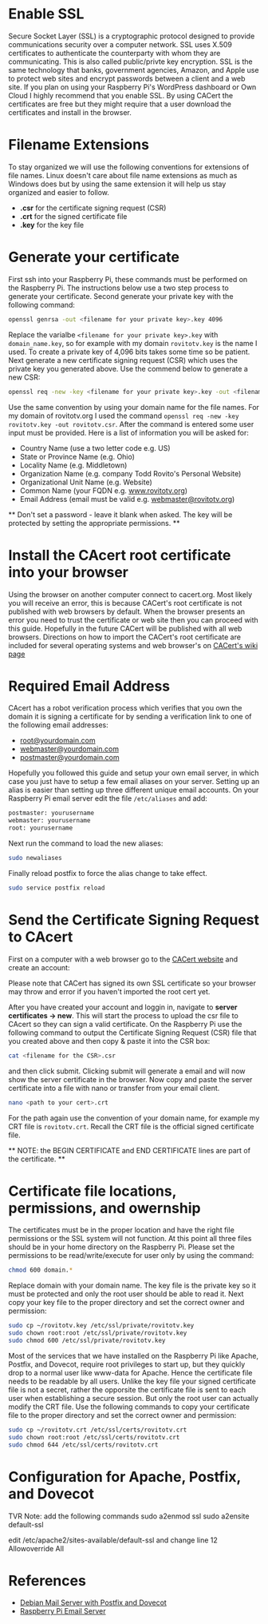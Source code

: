 # Enable SSL

Secure Socket Layer (SSL) is a cryptographic protocol designed to provide
communications security over a computer network. SSL uses X.509 certificates
to authenticate the counterparty with whom they are communicating.  This is
also called public/privte key encryption. SSL is the same technology that
banks, government agencies, Amazon, and Apple use to protect web sites and
encrypt passwords between a client and a web site.  If you plan on using
your Raspberry Pi's WordPress dashboard or Own Cloud I highly recommend that
you enable SSL.  By using CACert the certificates are free but they might
require that a user download the certificates and install in the browser.  

# Filename Extensions

To stay organized we will use the following conventions for extensions of
file names.  Linux doesn't care about file name extensions as much as Windows
does but by using the same extension it will help us stay organized and
easier to follow.  

* **.csr** for the certificate signing request (CSR)
* **.crt** for the signed certificate file
* **.key** for the key file

# Generate your certificate

First ssh into your Raspberry Pi, these commands must be performed on the
Raspberry Pi.  The instructions below use a two step process to generate
your certificate.  Second generate your private key with the following command:

```bash
openssl genrsa -out <filename for your private key>.key 4096
```

Replace the varialbe `<filename for your private key>.key` with 
`domain_name.key`, so for example with my domain `rovitotv.key`
is the name I used.  To create a private key of 4,096 bits takes some time so
be patient.  Next generate a new certificate signing request (CSR) which
uses the private key you generated above.  Use the commend below to 
generate a new CSR:

```bash
openssl req -new -key <filename for your private key>.key -out <filename for the CSR>.csr
```

Use the same convention by using your domain name for the file names.  For my
domain of rovitotv.org I used the command 
`openssl req -new -key rovitotv.key -out rovitotv.csr`.  After the 
command is entered some user input must be provided.  Here is a list of 
information you will be asked for:

* Country Name (use a two letter code e.g. US)
* State or Province Name (e.g. Ohio)
* Locality Name (e.g. Middletown)
* Organization Name (e.g. company Todd Rovito's Personal Website)
* Organizational Unit Name (e.g. Website)
* Common Name (your FQDN e.g. www.rovitotv.org)
* Email Address (email must be valid e.g. webmaster@rovitotv.org)

** Don't set a password - leave it blank when asked.  The key will be protected
by setting the appropriate permissions. **

# Install the CAcert root certificate into your browser

Using the browser on another computer connect to cacert.org.  Most likely you
will receive an error, this is because CACert's root certificate is not
published with web browsers by default.  When the browser presents an error
you need to trust the certificate or web site then you can proceed with this
guide.  Hopefully in the future CACert will be published with all web
browsers.  Directions on how to import the CACert's root certificate are
included for several operating systems and web browser's on 
[CACert's wiki page](http://wiki.cacert.org/FAQ/ImportRootCert?action=show&redirect=ImportRootCert)


# Required Email Address

CAcert has a robot verification process which verifies that you own the
domain it is signing a certificate for by sending a verification link to
one of the following email addresses:

* root@yourdomain.com
* webmaster@yourdomain.com
* postmaster@yourdomain.com

Hopefully you followed this guide and setup your own email server, in which
case you just have to setup a few email aliases on your server.  Setting up
an alias is easier than setting up three different unique email accounts.
On your Raspberry Pi email server edit the file `/etc/aliases` and add:

```bash
postmaster: yourusername
webmaster: yourusername
root: yourusername
```

Next run the command to load the new aliases:

```bash
sudo newaliases
```

Finally reload postfix to force the alias change to take effect.

```bash
sudo service postfix reload
```

# Send the Certificate Signing Request to CAcert

First on a computer with a web browser go to the [CACert website](https://cacert.org)
and create an account:

Please note that CACert has signed its own SSL certificate so your browser may
throw and error if you haven't imported the root cert yet.

After you have created your account and loggin in, navigate to 
**server certificates -> new**.  This will start the process to upload the
csr file to CAcert so they can sign a valid certificate.  On the Raspberry Pi
use the following command to output the Certificate Signing Request (CSR) file
that you created above and then copy & paste it into the CSR box:

```bash
cat <filename for the CSR>.csr
```

and then click submit.  Clicking submit will generate a email and will now
show the server certificate in the browser.  Now copy and paste the server
certificate into a file with nano or transfer from your email client.

```bash
nano <path to your cert>.crt
```

For the path again use the convention of your domain name, for example my
CRT file is `rovitotv.crt`.  Recall the CRT file is the official signed 
certificate file.

** NOTE: the BEGIN CERTIFICATE and END CERTIFICATE lines are part of the certificate. **

# Certificate file locations, permissions, and owernship

The certificates must be in the proper location and have the right file
permissions or the SSL system will not function.  At this point all three
files should be in your home directory on the Raspberry Pi.  Please set
the permissions to be read/write/execute for user only by using the command:

```bash
chmod 600 domain.*
```

Replace domain with your domain name.  The key file is the private key so it
must be protected and only the root user should be able to read it.  Next copy 
your key file to the proper directory and set the correct owner and permission:

```bash
sudo cp ~/rovitotv.key /etc/ssl/private/rovitotv.key
sudo chown root:root /etc/ssl/private/rovitotv.key
sudo chmod 600 /etc/ssl/private/rovitotv.key
```

Most of the services that we have installed on the Raspberry Pi like Apache,
Postfix, and Dovecot, require root privileges to start up, but they quickly
drop to a normal user like www-data for Apache.  Hence the certificate file
needs to be readable by all users.  Unlike the key file your signed 
certificate file is not a secret, rather the opporsite the certificate file
is sent to each user when establishing a secure session.  But only the root
user can actually modify the CRT file.  Use the following
commands to copy your certificate file to the proper directory and set the
correct owner and permission:

```bash
sudo cp ~/rovitotv.crt /etc/ssl/certs/rovitotv.crt
sudo chown root:root /etc/ssl/certs/rovitotv.crt
sudo chmod 644 /etc/ssl/certs/rovitotv.crt
```

# Configuration for Apache, Postfix, and Dovecot


TVR Note: add the following commands
sudo a2enmod ssl
sudo a2ensite default-ssl

edit /etc/apache2/sites-available/default-ssl and change line 12
Allowoverride All



# References

- [Debian Mail Server with Postfix and Dovecot](https://scaron.info/technology/debian-mail-postfix-dovecot.html)
- [Raspberry Pi Email Server](https://samhobbs.co.uk/raspberry-pi-email-server)






